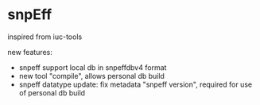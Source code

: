 # snpEff

inspired from iuc-tools

new features:

* snpeff support local db in snpeffdbv4 format
* new tool "compile", allows personal db build
* snpeff datatype update: fix metadata "snpeff version", required for use of personal db build
